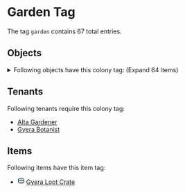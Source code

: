 # Garden Tag

The tag `garden` contains 67 total entries.

## Objects

<details markdown="1"><summary>Following objects have this colony tag: (Expand 64 items)</summary>

- <img src="https://raw.githubusercontent.com/Ceterai/Enternia/main/objects/alta/city/bench/icon.png" alt="Alta Bench icon" loading="lazy" height="16px" width="auto" /> [Alta Bench](https://ceterai.github.io/MyEnternia/Wiki/AltaBench)
- <img src="https://raw.githubusercontent.com/Ceterai/Enternia/main/objects/alta/special/vendors/botanics/icon.png" alt="Alta Botanics Vendor ★★ icon" loading="lazy" height="16px" width="auto" /> [Alta Botanics Vendor ★★](https://ceterai.github.io/MyEnternia/Wiki/AltaBotanicsVendor)
- <img src="https://raw.githubusercontent.com/Ceterai/Enternia/main/objects/alta/special/tools/sprinklers/compact/icon.png" alt="Alta Compa-Sprinkler ★ icon" loading="lazy" height="16px" width="auto" /> [Alta Compa-Sprinkler ★](https://ceterai.github.io/MyEnternia/Wiki/AltaCompa-Sprinkler)
- <img src="https://raw.githubusercontent.com/Ceterai/Enternia/main/objects/alta/special/plants/beds/crystal/icon.png" alt="Alta Crystal Bed icon" loading="lazy" height="16px" width="auto" /> [Alta Crystal Bed](https://ceterai.github.io/MyEnternia/Wiki/AltaCrystalBed)
- <img src="https://raw.githubusercontent.com/Ceterai/Enternia/main/objects/alta/crafting/dendrarium/icon.png" alt="Alta Dendrarium icon" loading="lazy" height="16px" width="auto" /> [Alta Dendrarium](https://ceterai.github.io/MyEnternia/Wiki/AltaDendrarium)
- <img src="https://raw.githubusercontent.com/Ceterai/Enternia/main/objects/alta/special/tools/pods/eco/icon.png" alt="Alta Eco Pod icon" loading="lazy" height="16px" width="auto" /> [Alta Eco Pod](https://ceterai.github.io/MyEnternia/Wiki/AltaEcoPod)
- <img src="https://raw.githubusercontent.com/Ceterai/Enternia/main/objects/alta/special/plants/beds/flower/icon.png" alt="Alta Flower Bed icon" loading="lazy" height="16px" width="auto" /> [Alta Flower Bed](https://ceterai.github.io/MyEnternia/Wiki/AltaFlowerBed)
- <img src="https://raw.githubusercontent.com/Ceterai/Enternia/main/objects/alta/special/tools/pots/alta/icon.png" alt="Alta Flower Pot icon" loading="lazy" height="16px" width="auto" /> [Alta Flower Pot](https://ceterai.github.io/MyEnternia/Wiki/AltaFlowerPot)
- <img src="https://raw.githubusercontent.com/Ceterai/Enternia/main/objects/alta/special/tools/pods/tray/icon.png" alt="Alta Hydroponic Tray icon" loading="lazy" height="16px" width="auto" /> [Alta Hydroponic Tray](https://ceterai.github.io/MyEnternia/Wiki/AltaHydroponicTray)
- <img src="https://raw.githubusercontent.com/Ceterai/Enternia/main/objects/alta/special/tools/pods/lab/icon.png" alt="Alta Lab Eco Pod icon" loading="lazy" height="16px" width="auto" /> [Alta Lab Eco Pod](https://ceterai.github.io/MyEnternia/Wiki/AltaLabEcoPod)
- <img src="https://raw.githubusercontent.com/Ceterai/Enternia/main/objects/alta/lab/sapling/icon.png" alt="Alta Lab Sapling icon" loading="lazy" height="16px" width="auto" /> [Alta Lab Sapling](https://ceterai.github.io/MyEnternia/Wiki/AltaLabSapling)
- <img src="https://raw.githubusercontent.com/Ceterai/Enternia/main/objects/alta/special/tools/pods/plant/icon.png" alt="Alta Plant Pod icon" loading="lazy" height="16px" width="auto" /> [Alta Plant Pod](https://ceterai.github.io/MyEnternia/Wiki/AltaPlantPod)
- <img src="https://raw.githubusercontent.com/Ceterai/Enternia/main/objects/alta/special/tools/pods/bed/icon.png" alt="Alta Plant Tray icon" loading="lazy" height="16px" width="auto" /> [Alta Plant Tray](https://ceterai.github.io/MyEnternia/Wiki/AltaPlantTray)
- <img src="https://raw.githubusercontent.com/Ceterai/Enternia/main/objects/alta/special/tools/sprinklers/rincer/icon.png" alt="Alta Rincer ★ icon" loading="lazy" height="16px" width="auto" /> [Alta Rincer ★](https://ceterai.github.io/MyEnternia/Wiki/AltaRincer)
- <img src="https://raw.githubusercontent.com/Ceterai/Enternia/main/objects/alta/city/sapling/icon.png" alt="Alta Sapling icon" loading="lazy" height="16px" width="auto" /> [Alta Sapling](https://ceterai.github.io/MyEnternia/Wiki/AltaSapling)
- <img src="https://raw.githubusercontent.com/Ceterai/Enternia/main/objects/alta/special/tools/pods/ship/icon.png" alt="Alta Ship Eco Pod icon" loading="lazy" height="16px" width="auto" /> [Alta Ship Eco Pod](https://ceterai.github.io/MyEnternia/Wiki/AltaShipEcoPod)
- <img src="https://raw.githubusercontent.com/Ceterai/Enternia/main/objects/alta/ship/sapling/icon.png" alt="Alta Ship Sapling icon" loading="lazy" height="16px" width="auto" /> [Alta Ship Sapling](https://ceterai.github.io/MyEnternia/Wiki/AltaShipSapling)
- <img src="https://raw.githubusercontent.com/Ceterai/Enternia/main/objects/alta/special/plants/beds/stardust/icon.png" alt="Alta Stardust Bed icon" loading="lazy" height="16px" width="auto" /> [Alta Stardust Bed](https://ceterai.github.io/MyEnternia/Wiki/AltaStardustBed)
- <img src="https://raw.githubusercontent.com/Ceterai/Enternia/main/objects/alta/special/tools/sprinklers/super/icon.png" alt="Alta Super Sprinkler icon" loading="lazy" height="16px" width="auto" /> [Alta Super Sprinkler](https://ceterai.github.io/MyEnternia/Wiki/AltaSuperSprinkler)
- <img src="https://raw.githubusercontent.com/Ceterai/Enternia/main/objects/alta/special/tools/pots/tall/icon.png" alt="Alta Tall Flower Pot icon" loading="lazy" height="16px" width="auto" /> [Alta Tall Flower Pot](https://ceterai.github.io/MyEnternia/Wiki/AltaTallFlowerPot)
- <img src="https://raw.githubusercontent.com/Ceterai/Enternia/main/objects/alta/special/tools/pots/basic/icon.png" alt="Ayaka Flower Pot icon" loading="lazy" height="16px" width="auto" /> [Ayaka Flower Pot](https://ceterai.github.io/MyEnternia/Wiki/AyakaFlowerPot)
- <img src="https://raw.githubusercontent.com/Ceterai/Enternia/main/objects/alta/special/tools/pots/bion/icon.png" alt="Bion Flower Pot icon" loading="lazy" height="16px" width="auto" /> [Bion Flower Pot](https://ceterai.github.io/MyEnternia/Wiki/BionFlowerPot)
- <img src="https://raw.githubusercontent.com/Ceterai/Enternia/main/objects/farmables/alta/ground/blossom/pod/icon.png" alt="Blossom Eco Pod ★★ icon" loading="lazy" height="16px" width="auto" /> [Blossom Eco Pod ★★](https://ceterai.github.io/MyEnternia/Wiki/BlossomEcoPod)
- <img src="https://raw.githubusercontent.com/Ceterai/Enternia/main/objects/farmables/alta/ground/blossom/sapling/icon.png" alt="Blossom Sapling icon" loading="lazy" height="16px" width="auto" /> [Blossom Sapling](https://ceterai.github.io/MyEnternia/Wiki/BlossomSapling)
- <img src="https://raw.githubusercontent.com/Ceterai/Enternia/main/objects/farmables/alta/ground/blossom/icon.png" alt="Blossom Seed icon" loading="lazy" height="16px" width="auto" /> [Blossom Seed](https://ceterai.github.io/MyEnternia/Wiki/BlossomSeed)
- <img src="https://raw.githubusercontent.com/Ceterai/Enternia/main/objects/farmables/alta/ground/blossom/boosted/icon.png" alt="Boosted Blossom Sapling ★★ icon" loading="lazy" height="16px" width="auto" /> [Boosted Blossom Sapling ★★](https://ceterai.github.io/MyEnternia/Wiki/BoostedBlossomSapling)
- <img src="https://raw.githubusercontent.com/Ceterai/Enternia/main/objects/farmables/alta/ground/cotton/boosted/icon.png" alt="Boosted Evara Sapling ★★ icon" loading="lazy" height="16px" width="auto" /> [Boosted Evara Sapling ★★](https://ceterai.github.io/MyEnternia/Wiki/BoostedEvaraSapling)
- <img src="https://raw.githubusercontent.com/Ceterai/Enternia/main/objects/alta/special/tools/pots/composite/icon.png" alt="Composite Flower Pot icon" loading="lazy" height="16px" width="auto" /> [Composite Flower Pot](https://ceterai.github.io/MyEnternia/Wiki/CompositeFlowerPot)
- <img src="https://raw.githubusercontent.com/Ceterai/Enternia/main/objects/farmables/alta/ground/cotton/pod/icon.png" alt="Cotton Eco Pod ★★ icon" loading="lazy" height="16px" width="auto" /> [Cotton Eco Pod ★★](https://ceterai.github.io/MyEnternia/Wiki/CottonEcoPod)
- <img src="https://raw.githubusercontent.com/Ceterai/Enternia/main/objects/farmables/alta/ground/cotton/sapling/icon.png" alt="Cotton Sapling icon" loading="lazy" height="16px" width="auto" /> [Cotton Sapling](https://ceterai.github.io/MyEnternia/Wiki/CottonSapling)
- <img src="https://raw.githubusercontent.com/Ceterai/Enternia/main/objects/alta/special/tools/pots/calin/icon.png" alt="Crystal Flower Pot icon" loading="lazy" height="16px" width="auto" /> [Crystal Flower Pot](https://ceterai.github.io/MyEnternia/Wiki/CrystalFlowerPot)
- <img src="https://raw.githubusercontent.com/Ceterai/Enternia/main/objects/farmables/alta/ground/blossom/eco/icon.png" alt="Eco Blossom Sapling icon" loading="lazy" height="16px" width="auto" /> [Eco Blossom Sapling](https://ceterai.github.io/MyEnternia/Wiki/EcoBlossomSapling)
- <img src="https://raw.githubusercontent.com/Ceterai/Enternia/main/objects/farmables/alta/ground/cotton/eco/icon.png" alt="Eco Cotton Sapling ★ icon" loading="lazy" height="16px" width="auto" /> [Eco Cotton Sapling ★](https://ceterai.github.io/MyEnternia/Wiki/EcoCottonSapling)
- <img src="https://raw.githubusercontent.com/Ceterai/Enternia/main/objects/alta/special/tools/sprinklers/gyera/icon.png" alt="Gyera Sprinkler icon" loading="lazy" height="16px" width="auto" /> [Gyera Sprinkler](https://ceterai.github.io/MyEnternia/Wiki/GyeraSprinkler)
- <img src="https://raw.githubusercontent.com/Ceterai/Enternia/main/objects/alta/special/emblems/gyera/body.png" alt="Iora Gyera Emblem icon" loading="lazy" height="16px" width="auto" /> [Iora Gyera Emblem](https://ceterai.github.io/MyEnternia/Wiki/IoraGyeraEmblem)
- <img src="https://raw.githubusercontent.com/Ceterai/Enternia/main/objects/alta/special/tools/pods/omni/icon.png" alt="Omni Eco Pod icon" loading="lazy" height="16px" width="auto" /> [Omni Eco Pod](https://ceterai.github.io/MyEnternia/Wiki/OmniEcoPod)
- <img src="https://raw.githubusercontent.com/Ceterai/Enternia/main/objects/alta/special/plants/pods/alien/icon.png" alt="Potted Alien Plant icon" loading="lazy" height="16px" width="auto" /> [Potted Alien Plant](https://ceterai.github.io/MyEnternia/Wiki/PottedAlienPlant)
- <img src="https://raw.githubusercontent.com/Ceterai/Enternia/main/objects/alta/special/plants/pods/alta/icon.png" alt="Potted Alta Plant icon" loading="lazy" height="16px" width="auto" /> [Potted Alta Plant](https://ceterai.github.io/MyEnternia/Wiki/PottedAltaPlant)
- <img src="https://raw.githubusercontent.com/Ceterai/Enternia/main/objects/alta/special/critters/ariling/icon.png" alt="Potted Ariling icon" loading="lazy" height="16px" width="auto" /> [Potted Ariling](https://ceterai.github.io/MyEnternia/Wiki/PottedAriling)
- <img src="https://raw.githubusercontent.com/Ceterai/Enternia/main/objects/alta/special/plants/pots/crops/aya/icon.png" alt="Potted Aya icon" loading="lazy" height="16px" width="auto" /> [Potted Aya](https://ceterai.github.io/MyEnternia/Wiki/PottedAya)
- <img src="https://raw.githubusercontent.com/Ceterai/Enternia/main/objects/alta/special/plants/pods/blossom/icon.png" alt="Potted Blossom Plant icon" loading="lazy" height="16px" width="auto" /> [Potted Blossom Plant](https://ceterai.github.io/MyEnternia/Wiki/PottedBlossomPlant)
- <img src="https://raw.githubusercontent.com/Ceterai/Enternia/main/objects/alta/special/plants/pots/flowers/blue/icon.png" alt="Potted Blue Flower icon" loading="lazy" height="16px" width="auto" /> [Potted Blue Flower](https://ceterai.github.io/MyEnternia/Wiki/PottedBlueFlower)
- <img src="https://raw.githubusercontent.com/Ceterai/Enternia/main/objects/alta/special/plants/pots/flowers/calocol/icon.png" alt="Potted Calocol Tulip icon" loading="lazy" height="16px" width="auto" /> [Potted Calocol Tulip](https://ceterai.github.io/MyEnternia/Wiki/PottedCalocolTulip)
- <img src="https://raw.githubusercontent.com/Ceterai/Enternia/main/objects/alta/special/plants/pods/coral/icon.png" alt="Potted Coral Plant icon" loading="lazy" height="16px" width="auto" /> [Potted Coral Plant](https://ceterai.github.io/MyEnternia/Wiki/PottedCoralPlant)
- <img src="https://raw.githubusercontent.com/Ceterai/Enternia/main/objects/alta/special/plants/pots/flowers/ezmeralda/icon.png" alt="Potted Ezmeralda icon" loading="lazy" height="16px" width="auto" /> [Potted Ezmeralda](https://ceterai.github.io/MyEnternia/Wiki/PottedEzmeralda)
- <img src="https://raw.githubusercontent.com/Ceterai/Enternia/main/objects/alta/special/plants/pods/berry/icon.png" alt="Potted Giant Berry icon" loading="lazy" height="16px" width="auto" /> [Potted Giant Berry](https://ceterai.github.io/MyEnternia/Wiki/PottedGiantBerry)
- <img src="https://raw.githubusercontent.com/Ceterai/Enternia/main/objects/alta/special/plants/pots/crops/gil/icon.png" alt="Potted Gil icon" loading="lazy" height="16px" width="auto" /> [Potted Gil](https://ceterai.github.io/MyEnternia/Wiki/PottedGil)
- <img src="https://raw.githubusercontent.com/Ceterai/Enternia/main/objects/alta/special/critters/hunter_flower/icon.png" alt="Potted Hunter Flower icon" loading="lazy" height="16px" width="auto" /> [Potted Hunter Flower](https://ceterai.github.io/MyEnternia/Wiki/PottedHunterFlower)
- <img src="https://raw.githubusercontent.com/Ceterai/Enternia/main/objects/alta/special/plants/pots/bushes/koywa/icon.png" alt="Potted Koywa icon" loading="lazy" height="16px" width="auto" /> [Potted Koywa](https://ceterai.github.io/MyEnternia/Wiki/PottedKoywa)
- <img src="https://raw.githubusercontent.com/Ceterai/Enternia/main/objects/alta/special/plants/pots/bushes/koywa_tall/icon.png" alt="Potted Koywa Bush icon" loading="lazy" height="16px" width="auto" /> [Potted Koywa Bush](https://ceterai.github.io/MyEnternia/Wiki/PottedKoywaBush)
- <img src="https://raw.githubusercontent.com/Ceterai/Enternia/main/objects/alta/special/plants/pots/flowers/nivera/icon.png" alt="Potted Nivera icon" loading="lazy" height="16px" width="auto" /> [Potted Nivera](https://ceterai.github.io/MyEnternia/Wiki/PottedNivera)
- <img src="https://raw.githubusercontent.com/Ceterai/Enternia/main/objects/alta/special/plants/pots/flowers/pink/icon.png" alt="Potted Pink Flower icon" loading="lazy" height="16px" width="auto" /> [Potted Pink Flower](https://ceterai.github.io/MyEnternia/Wiki/PottedPinkFlower)
- <img src="https://raw.githubusercontent.com/Ceterai/Enternia/main/objects/alta/special/plants/pots/flowers/poppy/icon.png" alt="Potted Poppy Prime icon" loading="lazy" height="16px" width="auto" /> [Potted Poppy Prime](https://ceterai.github.io/MyEnternia/Wiki/PottedPoppyPrime)
- <img src="https://raw.githubusercontent.com/Ceterai/Enternia/main/objects/alta/special/plants/pots/flowers/red/icon.png" alt="Potted Red Flower icon" loading="lazy" height="16px" width="auto" /> [Potted Red Flower](https://ceterai.github.io/MyEnternia/Wiki/PottedRedFlower)
- <img src="https://raw.githubusercontent.com/Ceterai/Enternia/main/objects/alta/special/plants/pods/stardust/icon.png" alt="Potted Stardust Plant icon" loading="lazy" height="16px" width="auto" /> [Potted Stardust Plant](https://ceterai.github.io/MyEnternia/Wiki/PottedStardustPlant)
- <img src="https://raw.githubusercontent.com/Ceterai/Enternia/main/objects/alta/special/plants/pots/bushes/tonnova/icon.png" alt="Potted Tonnova Spring icon" loading="lazy" height="16px" width="auto" /> [Potted Tonnova Spring](https://ceterai.github.io/MyEnternia/Wiki/PottedTonnovaSpring)
- <img src="https://raw.githubusercontent.com/Ceterai/Enternia/main/objects/alta/special/plants/pods/toxic/icon.png" alt="Potted Toxic Flower icon" loading="lazy" height="16px" width="auto" /> [Potted Toxic Flower](https://ceterai.github.io/MyEnternia/Wiki/PottedToxicFlower)
- <img src="https://raw.githubusercontent.com/Ceterai/Enternia/main/objects/alta/special/plants/pots/crops/tsay/icon.png" alt="Potted Tsay icon" loading="lazy" height="16px" width="auto" /> [Potted Tsay](https://ceterai.github.io/MyEnternia/Wiki/PottedTsay)
- <img src="https://raw.githubusercontent.com/Ceterai/Enternia/main/objects/alta/special/plants/pots/bushes/warped/icon.png" alt="Potted Warped Bush icon" loading="lazy" height="16px" width="auto" /> [Potted Warped Bush](https://ceterai.github.io/MyEnternia/Wiki/PottedWarpedBush)
- <img src="https://raw.githubusercontent.com/Ceterai/Enternia/main/objects/alta/special/plants/pods/yaara/icon.png" alt="Potted Yaara Plant icon" loading="lazy" height="16px" width="auto" /> [Potted Yaara Plant](https://ceterai.github.io/MyEnternia/Wiki/PottedYaaraPlant)
- <img src="https://raw.githubusercontent.com/Ceterai/Enternia/main/objects/alta/special/plants/pots/crops/yaavi/icon.png" alt="Potted Yaavi icon" loading="lazy" height="16px" width="auto" /> [Potted Yaavi](https://ceterai.github.io/MyEnternia/Wiki/PottedYaavi)
- <img src="https://raw.githubusercontent.com/Ceterai/Enternia/main/objects/alta/special/plants/pots/flowers/yellow/icon.png" alt="Potted Yellow Flower icon" loading="lazy" height="16px" width="auto" /> [Potted Yellow Flower](https://ceterai.github.io/MyEnternia/Wiki/PottedYellowFlower)
- <img src="https://raw.githubusercontent.com/Ceterai/Enternia/main/objects/alta/special/tools/pods/stardust/icon.png" alt="Stardust Eco Pod icon" loading="lazy" height="16px" width="auto" /> [Stardust Eco Pod](https://ceterai.github.io/MyEnternia/Wiki/StardustEcoPod)
- <img src="https://raw.githubusercontent.com/Ceterai/Enternia/main/objects/farmables/alta/ground/blossom/icon.png" alt="Wild Blossom Seed icon" loading="lazy" height="16px" width="auto" /> [Wild Blossom Seed](https://ceterai.github.io/MyEnternia/Wiki/WildBlossomSeed)

</details>

## Tenants

Following tenants require this colony tag:

- [Alta Gardener](https://ceterai.github.io/MyEnternia/Wiki/AltaGardener)
- [Gyera Botanist](https://ceterai.github.io/MyEnternia/Wiki/GyeraBotanist)

## Items

Following items have this item tag:

- <img src="https://raw.githubusercontent.com/Ceterai/Enternia/main/items/active/alta/loot/biome/ct_gyera_loot.png" alt="Gyera Loot Crate icon" loading="lazy" height="16px" width="auto" /> [Gyera Loot Crate](https://ceterai.github.io/MyEnternia/Wiki/GyeraLootCrate)
